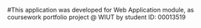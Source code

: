#This application was developed for Web
Application module, as coursework portfolio project @ WIUT by student ID: 00013519
